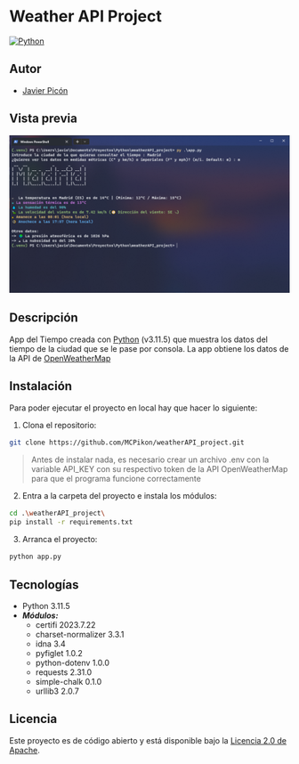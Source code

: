 # Weather API Project

[![Python](https://img.shields.io/badge/Python-3.11.5%2B-yellow?style=for-the-badge&logo=python&logoColor=white&labelColor=101010)](https://www.python.org/)

## Autor

* [Javier Picón](https://github.com/MCPikon)

## Vista previa

![WeatherAPIProject Image](image.jpg)

## Descripción

App del Tiempo creada con [Python](https://www.python.org/) (v3.11.5) que muestra los datos del tiempo de la ciudad que se le pase por consola. La app obtiene los datos de la API de [OpenWeatherMap](https://openweathermap.org/api)

## Instalación

Para poder ejecutar el proyecto en local hay que hacer lo siguiente:

1. Clona el repositorio:

```bash
git clone https://github.com/MCPikon/weatherAPI_project.git
```

> Antes de instalar nada, es necesario crear un archivo .env con la variable API_KEY con su respectivo token de la API OpenWeatherMap para que el programa funcione correctamente

2. Entra a la carpeta del proyecto e instala los módulos:

```bash
cd .\weatherAPI_project\
pip install -r requirements.txt
```

3. Arranca el proyecto:

```bash
python app.py
```

## Tecnologías

* Python 3.11.5
* _**Módulos:**_
  * certifi 2023.7.22
  * charset-normalizer 3.3.1
  * idna 3.4
  * pyfiglet 1.0.2
  * python-dotenv 1.0.0
  * requests 2.31.0
  * simple-chalk 0.1.0
  * urllib3 2.0.7

## Licencia

Este proyecto es de código abierto y está disponible bajo la [Licencia 2.0 de Apache](LICENSE).
